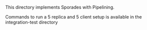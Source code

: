This directory implements Sporades with Pipelining.

Commands to run a 5 replica and 5 client setup is available in the integration-test directory